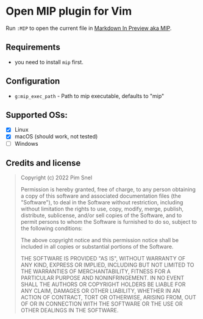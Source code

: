 # Open MIP plugin for Vim

Run `:MIP` to open the current file in [Markdown In Preview aka MIP](https://github.com/mipmip/mip.cr).

## Requirements

- you need to install `mip` first.

## Configuration

- `g:mip_exec_path` - Path to mip executable, defaults to "mip"

## Supported OSs:

- [x] Linux
- [x] macOS (should work, not tested)
- [ ] Windows

## Credits and license

>  Copyright (c) 2022 Pim Snel
>
>  Permission is hereby granted, free of charge, to any person obtaining a copy
>  of this software and associated documentation files (the "Software"), to deal
>  in the Software without restriction, including without limitation the rights
>  to use, copy, modify, merge, publish, distribute, sublicense, and/or sell
>  copies of the Software, and to permit persons to whom the Software is
>  furnished to do so, subject to the following conditions:
>
>  The above copyright notice and this permission notice shall be included in
>  all copies or substantial portions of the Software.
>
>  THE SOFTWARE IS PROVIDED "AS IS", WITHOUT WARRANTY OF ANY KIND, EXPRESS OR
>  IMPLIED, INCLUDING BUT NOT LIMITED TO THE WARRANTIES OF MERCHANTABILITY,
>  FITNESS FOR A PARTICULAR PURPOSE AND NONINFRINGEMENT. IN NO EVENT SHALL THE
>  AUTHORS OR COPYRIGHT HOLDERS BE LIABLE FOR ANY CLAIM, DAMAGES OR OTHER
>  LIABILITY, WHETHER IN AN ACTION OF CONTRACT, TORT OR OTHERWISE, ARISING FROM,
>  OUT OF OR IN CONNECTION WITH THE SOFTWARE OR THE USE OR OTHER DEALINGS IN
>  THE SOFTWARE.
